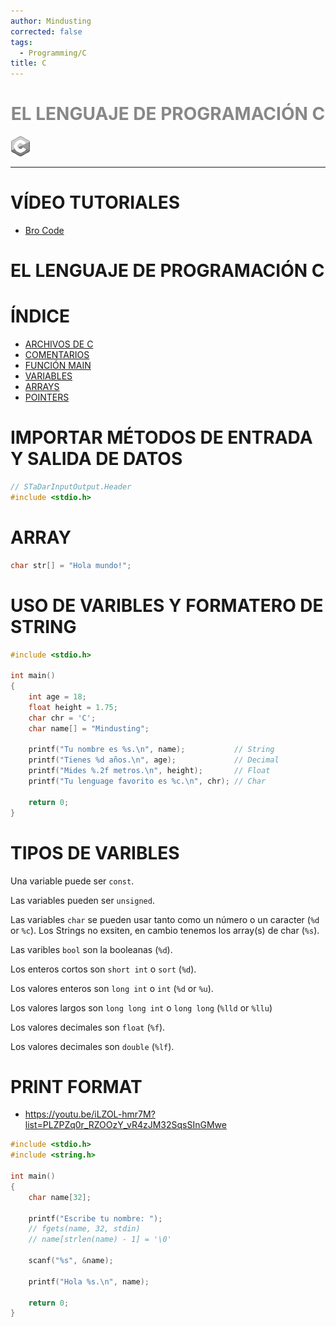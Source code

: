 ```yaml
---
author: Mindusting
corrected: false
tags:
  - Programming/C
title: C
---
```


<h1 style="text-align:center;color:#888;">EL LENGUAJE DE PROGRAMACIÓN C</h1>

![#logo](c.png)

---

# VÍDEO TUTORIALES

- [Bro Code](https://youtube.com/playlist?list=PLZPZq0r_RZOOzY_vR4zJM32SqsSInGMwe&si=pHjRGW8tcjLduB9E)

# EL LENGUAJE DE PROGRAMACIÓN C

# ÍNDICE

- [ARCHIVOS DE C](c_file.md)
- [COMENTARIOS](c_comment.md)
- [FUNCIÓN MAIN](c_main_func.md)
- [VARIABLES](c_variable.md)
- [ARRAYS](c_array.md)
- [POINTERS](c_pointer.md)

# IMPORTAR MÉTODOS DE ENTRADA Y SALIDA DE DATOS

```c
// STaDarInputOutput.Header
#include <stdio.h>
```

# ARRAY

```c
char str[] = "Hola mundo!";
```

# USO DE VARIBLES Y FORMATERO DE STRING

```c
#include <stdio.h>

int main()
{
    int age = 18;
    float height = 1.75;
    char chr = 'C';
    char name[] = "Mindusting";

    printf("Tu nombre es %s.\n", name);           // String
    printf("Tienes %d años.\n", age);             // Decimal
    printf("Mides %.2f metros.\n", height);       // Float
    printf("Tu lenguage favorito es %c.\n", chr); // Char

    return 0;
}
```

# TIPOS DE VARIBLES

Una variable puede ser `const`.

Las variables pueden ser `unsigned`.

Las variables `char` se pueden usar tanto como un número o un caracter (`%d` or `%c`).
Los Strings no exsiten, en cambio tenemos los array(s) de char (`%s`).

Las varibles `bool` son la booleanas (`%d`).

Los enteros cortos son `short int` o `sort` (`%d`).

Los valores enteros son `long int` o `int` (`%d` or `%u`).

Los valores largos son `long long int` o `long long` (`%lld` or `%llu`)

Los valores decimales son `float` (`%f`).

Los valores decimales son `double` (`%lf`).

# PRINT FORMAT

- <https://youtu.be/iLZOL-hmr7M?list=PLZPZq0r_RZOOzY_vR4zJM32SqsSInGMwe>

```c
#include <stdio.h>
#include <string.h>

int main()
{
    char name[32];

    printf("Escribe tu nombre: ");
    // fgets(name, 32, stdin)
    // name[strlen(name) - 1] = '\0'

    scanf("%s", &name);

    printf("Hola %s.\n", name);

    return 0;
}
```
